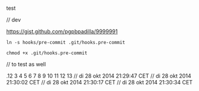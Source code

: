 test

// dev

https://gist.github.com/pgpbpadilla/9999991

`ln -s hooks/pre-commit .git/hooks.pre-commit`

`chmod +x .git/hooks.pre-commit`

// to test as well

.12
3
4
5
6
7
8
9
10
11
12
13
// di 28 okt 2014 21:29:47 CET
// di 28 okt 2014 21:30:02 CET
// di 28 okt 2014 21:30:17 CET
// di 28 okt 2014 21:30:34 CET
